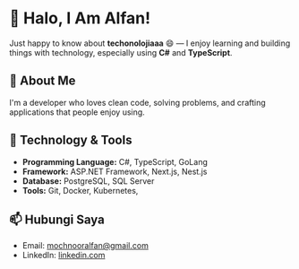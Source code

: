 # 👋 Halo, I Am Alfan!

Just happy to know about **techonolojiaaa** 😄 — I enjoy learning and building things with technology, especially using **C#** and **TypeScript**.

## 🚀 About Me
I'm a developer who loves clean code, solving problems, and crafting applications that people enjoy using.


## 🔧 Technology & Tools
- **Programming Language:** C#, TypeScript, GoLang
- **Framework:** ASP.NET Framework, Next.js, Nest.js
- **Database:** PostgreSQL, SQL Server
- **Tools:** Git, Docker, Kubernetes, 

<!--
## 📈 Statistik GitHub
![Statistik GitHub Alfan](https://github-readme-stats.vercel.app/api?username=alv4n96&show_icons=true&theme=radical)
-->

## 📫 Hubungi Saya
- Email: [mochnooralfan@gmail.com](mailto:mochnooralfan@gmail.com)
- LinkedIn: [linkedin.com](www.linkedin.com/in/moch-noor-alfan)
